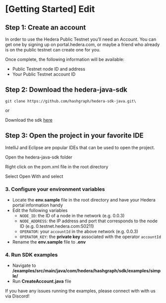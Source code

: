 # \[Getting Started\] Edit

## Step 1: Create an account

In order to use the Hedera Public Testnet you’ll need an Account. You can get one by signing up on portal.hedera.com, or maybe a friend who already is on the public testnet can create one for you.

Once complete, the following information will be available:

* Public Testnet node ID and address
* Your Public Testnet account ID

## Step 2: Download the hedera-java-sdk

```text
git clone https://github.com/hashgraph/hedera-sdk-java.git\
```

 or

Download the sdk [here](https://github.com/hashgraph/hedera-sdk-java)

## Step 3: Open the project in your favorite IDE

IntelliJ and Eclipse are popular IDEs that can be used to open the project.

Open the hedera-java-sdk folder

Right click on the pom.xml file in the root directory

Select Open With and select 



### 3. Configure your environment variables

* Locate the **env.sample** file in the root directory and have your Hedera portal information handy
* Edit the following variables
  * `NODE_ID`: the ID of a node in the network \(e.g. 0.0.3\) 
  * `NODE_ADDRESS`: the IP address and port that corresponds to the node ID \(e.g. 0.testnet.hedera.com:50211\) 
  * `OPERATOR`: your `accountId` in the above network \(e.g. 0.0.3\)
  * `OPERATOR_KEY`: the **private key** associated with the operator `accountId`
* Rename the **env.sample** file to **.env**

### 4. Run SDK examples

* Navigate to **/examples/src/main/java/com/hedera/hashgraph/sdk/examples/simple/**
* Run **CreateAccount.java** file

If you have any issues running the examples, please connect with with us via Discord!

